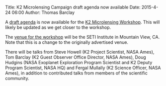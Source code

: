Title: K2 Microlensing Campaign draft agenda now available
Date: 2015-4-24 06:00
Author: Thomas Barclay

A [draft agenda](/K2MicrolensingWorkshop/Agenda/) is now available for the [K2 Microlensing Workshop](/K2MicrolensingWorkshop/). This will likely be updated as we get closer to the workshop.

The [venue for the workshop](/K2MicrolensingWorkshop/Venue/) will be the SETI Institute in Mountain View, CA. Note that this is a change to the originally advertised venue.

There will be talks from Steve Howell (K2 Project Scientist, NASA Ames), Tom Barclay (K2 Guest Observer Office Director, NASA Ames), Doug Hudgins (NASA Exoplanet Exploration Program Scientist and K2 Deputy Program Scientist, NASA HQ) and Fergal Mullally (K2 Science Officer, NASA Ames), in addition to contributed talks from members of the scientific community.


